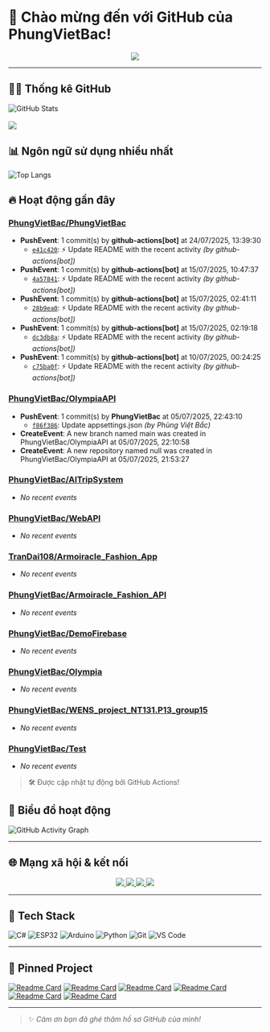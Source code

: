 # 👋 Chào mừng đến với GitHub của PhungVietBac!

<p align="center">
  <img src="https://readme-typing-svg.demolab.com/?lines=Welcome+to+my+GitHub!;I+love+Programming;AI+%7C+FullStack+%7C+Android+%7C+Desktop;Let's+build+something+awesome!&center=true&width=500&height=45&color=F7971E&vCenter=true&size=22">
</p>

---

## 🧑‍💻 Thống kê GitHub

![GitHub Stats](https://github-readme-stats.vercel.app/api?username=PhungVietBac&show_icons=true&theme=radical)
<br><br>
![](https://nirzak-streak-stats.vercel.app/?user=PhungVietBac&theme=radical)

## 📊 Ngôn ngữ sử dụng nhiều nhất

![Top Langs](https://github-readme-stats.vercel.app/api/top-langs/?username=PhungVietBac&layout=compact&theme=radical)

## 🔥 Hoạt động gần đây

<!--START_SECTION:activity-->
### [PhungVietBac/PhungVietBac](https://github.com/PhungVietBac/PhungVietBac)
- **PushEvent**: 1 commit(s) by **github-actions[bot]** at 24/07/2025, 13:39:30
  - [`e41c420`](https://github.com/PhungVietBac/PhungVietBac/commit/e41c420d9b7bcf637dcb658ecd2e27ea0eb27efc): ⚡ Update README with the recent activity _(by github-actions[bot])_
- **PushEvent**: 1 commit(s) by **github-actions[bot]** at 15/07/2025, 10:47:37
  - [`4a57841`](https://github.com/PhungVietBac/PhungVietBac/commit/4a57841cf9158f12ba2dfa4997599054b93a7e4f): ⚡ Update README with the recent activity _(by github-actions[bot])_
- **PushEvent**: 1 commit(s) by **github-actions[bot]** at 15/07/2025, 02:41:11
  - [`28b9ea0`](https://github.com/PhungVietBac/PhungVietBac/commit/28b9ea0e84f9e9349880093ad0f199e6562f3cbe): ⚡ Update README with the recent activity _(by github-actions[bot])_
- **PushEvent**: 1 commit(s) by **github-actions[bot]** at 15/07/2025, 02:19:18
  - [`dc3db8a`](https://github.com/PhungVietBac/PhungVietBac/commit/dc3db8a401d23e084baab8ec6f35bd27187c8e9a): ⚡ Update README with the recent activity _(by github-actions[bot])_
- **PushEvent**: 1 commit(s) by **github-actions[bot]** at 10/07/2025, 00:24:25
  - [`c75ba0f`](https://github.com/PhungVietBac/PhungVietBac/commit/c75ba0fc892396342897541e718a4af411cc0c42): ⚡ Update README with the recent activity _(by github-actions[bot])_

### [PhungVietBac/OlympiaAPI](https://github.com/PhungVietBac/OlympiaAPI)
- **PushEvent**: 1 commit(s) by **PhungVietBac** at 05/07/2025, 22:43:10
  - [`f86f386`](https://github.com/PhungVietBac/OlympiaAPI/commit/f86f386c6b953b2706dfd5431535f17332d5aade): Update appsettings.json _(by Phùng Việt Bắc)_
- **CreateEvent**: A new branch named main was created in PhungVietBac/OlympiaAPI at 05/07/2025, 22:10:58
- **CreateEvent**: A new repository named null was created in PhungVietBac/OlympiaAPI at 05/07/2025, 21:53:27

### [PhungVietBac/AITripSystem](https://github.com/PhungVietBac/AITripSystem)
- _No recent events_

### [PhungVietBac/WebAPI](https://github.com/PhungVietBac/WebAPI)
- _No recent events_

### [TranDai108/Armoiracle_Fashion_App](https://github.com/TranDai108/Armoiracle_Fashion_App)
- _No recent events_

### [PhungVietBac/Armoiracle_Fashion_API](https://github.com/PhungVietBac/Armoiracle_Fashion_API)
- _No recent events_

### [PhungVietBac/DemoFirebase](https://github.com/PhungVietBac/DemoFirebase)
- _No recent events_

### [PhungVietBac/Olympia](https://github.com/PhungVietBac/Olympia)
- _No recent events_

### [PhungVietBac/WENS_project_NT131.P13_group15](https://github.com/PhungVietBac/WENS_project_NT131.P13_group15)
- _No recent events_

### [PhungVietBac/Test](https://github.com/PhungVietBac/Test)
- _No recent events_

<!--END_SECTION:activity-->

> 🛠️ Được cập nhật tự động bởi GitHub Actions!

## 🧭 Biểu đồ hoạt động

![GitHub Activity Graph](https://github-readme-activity-graph.vercel.app/graph?username=PhungVietBac&theme=github-compact)

---

## 🌐 Mạng xã hội & kết nối

<p align="center">
  <a href="https://www.linkedin.com/in/b%E1%BA%AFc-ph%C3%B9ng-vi%E1%BB%87t-396674298/" target="_blank">
    <img src="https://img.shields.io/badge/-LinkedIn-0077B5?style=for-the-badge&logo=linkedin&logoColor=white" />
  </a>
  <a href="mailto:bacphungviet@gmail.com">
    <img src="https://img.shields.io/badge/-Gmail-D14836?style=for-the-badge&logo=gmail&logoColor=white" />
  </a>
  <a href="https://github.com/PhungVietBac">
    <img src="https://img.shields.io/badge/-GitHub-181717?style=for-the-badge&logo=github&logoColor=white" />
  </a>
  <a href="https://www.facebook.com/bac.phungviet.92" target="_blank">
    <img src="https://img.shields.io/badge/-Facebook-1877F2?style=for-the-badge&logo=facebook&logoColor=white" />
  </a>
</p>

---

## 🧰 Tech Stack

![C#](https://img.shields.io/badge/-CSharp-239120?style=flat&logo=c-sharp&logoColor=white)
![ESP32](https://img.shields.io/badge/-ESP32-FF5722?style=flat&logo=esphome&logoColor=white)
![Arduino](https://img.shields.io/badge/-Arduino-00979D?style=flat&logo=arduino&logoColor=white)
![Python](https://img.shields.io/badge/-Python-3776AB?style=flat&logo=python&logoColor=white)
![Git](https://img.shields.io/badge/-Git-F05032?style=flat&logo=git&logoColor=white)
![VS Code](https://img.shields.io/badge/-VSCode-007ACC?style=flat&logo=visual-studio-code&logoColor=white)

---

## 📌 Pinned Project

[![Readme Card](https://github-readme-stats.vercel.app/api/pin/?username=PhungVietBac&repo=AITripSystem&theme=radical)](https://github.com/PhungVietBac/AITripSystem)
[![Readme Card](https://github-readme-stats.vercel.app/api/pin/?username=PhungVietBac&repo=WebAPI&theme=radical)](https://github.com/PhungVietBac/WebAPI)
[![Readme Card](https://github-readme-stats.vercel.app/api/pin/?username=PhungVietBac&repo=Armoiracle_Fashion_API&theme=radical)](https://github.com/PhungVietBac/Armoiracle_Fashion_API)
[![Readme Card](https://github-readme-stats.vercel.app/api/pin/?username=PhungVietBac&repo=Olympia&theme=radical)](https://github.com/PhungVietBac/Olympia)
[![Readme Card](https://github-readme-stats.vercel.app/api/pin/?username=PhungVietBac&repo=WENS_project_NT131.P13_group15&theme=radical)](https://github.com/PhungVietBac/WENS_project_NT131.P13_group15)
[![Readme Card](https://github-readme-stats.vercel.app/api/pin/?username=TranDai108&repo=Armoiracle_Fashion_App&theme=radical)](https://github.com/TranDai108/Armoiracle_Fashion_App)

---

> ✨ *Cảm ơn bạn đã ghé thăm hồ sơ GitHub của mình!*
